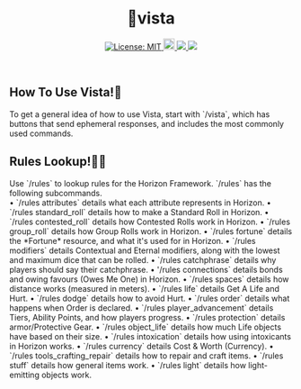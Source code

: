<h1 align="center"> 🗻vista </h1>
<p align="center">
<a href="https://github.com/dispelll/vista/blob/main/LICENSE/">
<img src="https://img.shields.io/bower/l/vista" alt="License: MIT">
    </a>
<a href="https://discord.gg/52EbV5xSVs">
<img height="20" alt="Discord invite" src="https://img.shields.io/badge/Discord-Join%20Our%20Discord!-blue">
    </a>
<a href="https://www.patreon.com/horizonframework?utm_campaign=creatorshare_creator">
<img src=https://img.shields.io/badge/Patreon-Support%20Us!-red>
    </a>
<a href="https://bit.ly/3XHIqlf">
<img src=https://img.shields.io/badge/Horizon-IT%202.5.0%20Compatible-blueviolet>
    </a>
</p>
<br>
<h2>How To Use Vista!🚠</h2>
To get a general idea of how to use Vista, start with `/vista`, which has buttons that send ephemeral responses, and includes the most commonly used commands. 
<br>
<h2>Rules Lookup!🧑‍⚖️</h2>
Use `/rules` to lookup rules for the Horizon Framework. `/rules` has the following subcommands. 
<br>
• `/rules attributes` details what each attribute represents in Horizon. 
• `/rules standard_roll` details how to make a Standard Roll in Horizon. 
• `/rules contested_roll` details how Contested Rolls work in Horizon. 
• `/rules group_roll` details how Group Rolls work in Horizon. 
• `/rules fortune` details the *Fortune* resource, and what it's used for in Horizon. 
• `/rules modifiers` details Contextual and Eternal modifiers, along with the lowest and maximum dice that can be rolled. 
• `/rules catchphrase` details why players should say their catchphrase. 
• '/rules connections` details bonds and owing favours (Owes Me One) in Horizon. 
• `/rules spaces` details how distance works (measured in meters). 
• `/rules life` details Get A Life and Hurt. 
• `/rules dodge` details how to avoid Hurt. 
• `/rules order` details what happens when Order is declared. 
• `/rules player_advancement` details Tiers, Ability Points, and how players progress. 
• `/rules protection` details armor/Protective Gear. 
• `/rules object_life` details how much Life objects have based on their size. 
• `/rules intoxication` details how using intoxicants in Horizon works. 
• `/rules currency` details Cost & Worth (Currency). 
• `/rules tools_crafting_repair` details how to repair and craft items. 
• `/rules stuff` details how general items work. 
• `/rules light` details how light-emitting objects work. 



